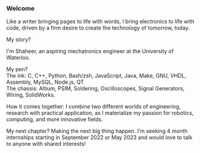 ### Welcome
Like a writer bringing pages to life with words, I bring electronics to life with code, driven by a firm desire to create the technology of tomorrow, today.

My story?

I'm Shaheer, an aspiring mechatronics engineer at the University of Waterloo.

My pen?  
The ink: C, C++, Python, Bash/zsh, JavaScript, Java, Make, GNU, VHDL, Assembly, MySQL, Node.js, QT  
The chassis: Altium, PSIM, Soldering, Oscilloscopes, Signal Generators, Wiring, SolidWorks. 

How it comes together: I combine two different worlds of engineering, research with practical application, as I materialize my passion for robotics, computing, and more innovative fields. 

My next chapter?
Making the next big thing happen. I’m seeking 4 month internships starting in September 2022 or May 2023 and would love to talk to anyone with shared interests!
<!--
**ShaheerRana/ShaheerRana** is a ✨ _special_ ✨ repository because its `README.md` (this file) appears on your GitHub profile.

Here are some ideas to get you started:

- 🔭 I’m currently working on ...
- 🌱 I’m currently learning ...
- 👯 I’m looking to collaborate on ...
- 🤔 I’m looking for help with ...
- 💬 Ask me about ...
- 📫 How to reach me: ...
- 😄 Pronouns: ...
- ⚡ Fun fact: ...
-->
